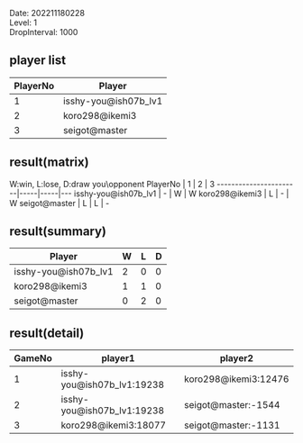 Date: 202211180228  
Level: 1  
DropInterval: 1000  
## player list
PlayerNo  |  Player
----------|----------------------
1         |  isshy-you@ish07b_lv1
2         |  koro298@ikemi3
3         |  seigot@master
## result(matrix)
W:win, L:lose, D:draw
you\opponent PlayerNo  |  1  |  2  |  3
-----------------------|-----|-----|---
isshy-you@ish07b_lv1   |  -  |  W  |  W
koro298@ikemi3         |  L  |  -  |  W
seigot@master          |  L  |  L  |  -
## result(summary)
Player                |  W  |  L  |  D
----------------------|-----|-----|---
isshy-you@ish07b_lv1  |  2  |  0  |  0
koro298@ikemi3        |  1  |  1  |  0
seigot@master         |  0  |  2  |  0
## result(detail)
GameNo  |  player1                     |  player2
--------|------------------------------|----------------------
1       |  isshy-you@ish07b_lv1:19238  |  koro298@ikemi3:12476
2       |  isshy-you@ish07b_lv1:19238  |  seigot@master:-1544
3       |  koro298@ikemi3:18077        |  seigot@master:-1131
